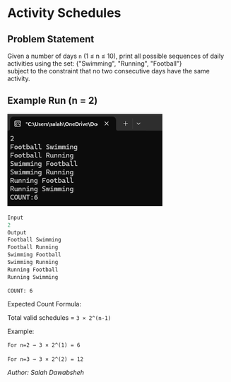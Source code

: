 # Activity Schedules

## Problem Statement
Given a number of days `n` (1 ≤ n ≤ 10), print all possible sequences of daily activities using the set:
{"Swimming", "Running", "Football"}  
subject to the constraint that no two consecutive days have the same activity.

## Example Run (n = 2)
![img.png](img.png) 

```python
Input
2
Output
Football Swimming
Football Running
Swimming Football
Swimming Running
Running Football
Running Swimming
```

```pythonfrom itertools import product
COUNT: 6
```


Expected Count Formula:

Total valid schedules = ```3 × 2^(n-1)```

Example:
```
For n=2 → 3 × 2^(1) = 6

For n=3 → 3 × 2^(2) = 12
```


_Author: Salah Dawabsheh_


